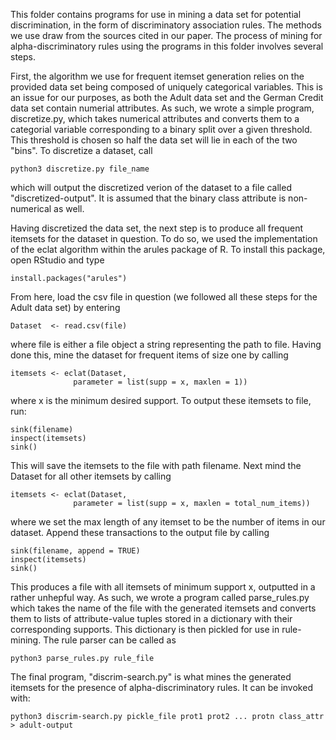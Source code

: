 This folder contains programs for use in mining a data set for potential discrimination, in the form of 
discriminatory association rules. The methods we use draw from the sources cited in our paper. 
The process of mining for alpha-discriminatory rules using the programs in this folder involves several steps.

First, the algorithm we use for frequent itemset generation relies on the provided data set being composed of
uniquely categorical variables. This is an issue for our purposes, as both the Adult data set and the German Credit
data set contain numerial attributes. As such, we wrote a simple program, discretize.py, which takes numerical attributes
and converts them to a categorial variable corresponding to a binary split over a given threshold. This threshold is
chosen so half the data set will lie in each of the two "bins". To discretize a dataset, call

    python3 discretize.py file_name

which will output the discretized verion of the dataset to a file called "discretized-output". It is assumed that the 
binary class attribute is non-numerical as well. 

Having discretized the data set, the next step is to produce all frequent itemsets for the dataset in question. 
To do so, we used the implementation of the eclat algorithm within the arules package of R. To install this package, 
open RStudio and type
   
    install.packages("arules")

From here, load the csv file in question (we followed all these steps for the Adult data set) by entering

    Dataset  <- read.csv(file)

where file is either a file object a string representing the path to file. Having done this, mine the 
dataset for frequent items of size one by calling

    itemsets <- eclat(Dataset,
                  parameter = list(supp = x, maxlen = 1))

where x is the minimum desired support. To output these itemsets to file, run: 

    sink(filename)
    inspect(itemsets)
    sink()

This will save the itemsets to the file with path filename. Next mind the Dataset for all other itemsets
by calling

    itemsets <- eclat(Dataset,
                  parameter = list(supp = x, maxlen = total_num_items))


where we set the max length of any itemset to be the number of items in our dataset. Append these transactions
to the output file by calling

    sink(filename, append = TRUE)
    inspect(itemsets)
    sink()

This produces a file with all itemsets of minimum support x, outputted in a rather unhepful way. As such, we wrote
a program called parse_rules.py which takes the name of the file with the generated itemsets and converts them to 
lists of attribute-value tuples stored in a dictionary with their corresponding supports. This dictionary is 
then pickled for use in rule-mining. The rule parser can be called as

    python3 parse_rules.py rule_file


The final program, "discrim-search.py" is what mines the generated itemsets for the presence of alpha-discriminatory rules. It can be
invoked with: 

    python3 discrim-search.py pickle_file prot1 prot2 ... protn class_attr > adult-output